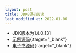 ```yaml
---
layout: post
title: JDK8源码阅读
last_modified_at: 2022-01-06
---
```


- JDK版本为1.8.0_131
- [示例源码](https://github.com/PasseRR/Java-Example){:target="_blank"}
- [电子书源码](https://github.com/PasseRR/Java-Example/tree/master/docs){:target="_blank"}